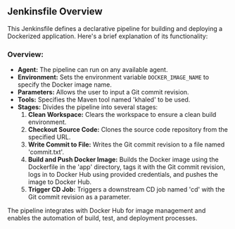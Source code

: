 ## Jenkinsfile Overview

This Jenkinsfile defines a declarative pipeline for building and deploying a Dockerized application. Here's a brief explanation of its functionality:

### Overview:
- **Agent:** The pipeline can run on any available agent.
- **Environment:** Sets the environment variable `DOCKER_IMAGE_NAME` to specify the Docker image name.
- **Parameters:** Allows the user to input a Git commit revision.
- **Tools:** Specifies the Maven tool named 'khaled' to be used.
- **Stages:** Divides the pipeline into several stages:
    1. **Clean Workspace:** Clears the workspace to ensure a clean build environment.
    2. **Checkout Source Code:** Clones the source code repository from the specified URL.
    3. **Write Commit to File:** Writes the Git commit revision to a file named 'commit.txt'.
    4. **Build and Push Docker Image:** Builds the Docker image using the Dockerfile in the 'app' directory, tags it with the Git commit revision, logs in to Docker Hub using provided credentials, and pushes the image to Docker Hub.
    5. **Trigger CD Job:** Triggers a downstream CD job named 'cd' with the Git commit revision as a parameter.

The pipeline integrates with Docker Hub for image management and enables the automation of build, test, and deployment processes.
